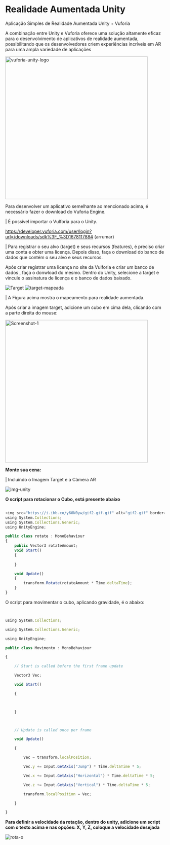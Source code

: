 # Realidade Aumentada Unity

Aplicação Simples de Realidade Aumentada Unity + Vuforia

A combinação entre Unity e Vuforia oferece uma solução altamente eficaz para o desenvolvimento de aplicativos de realidade aumentada, possibilitando que os desenvolvedores criem experiências incríveis em AR para uma ampla variedade de aplicações

<img width="450" src="https://i.ibb.co/zPXGT5j/vuforia-unity-logo.png" alt="vuforia-unity-logo" border="0" />

Para desenvolver um aplicativo semelhante ao mencionado acima, é necessário fazer o download do Vuforia Engine.

| É possível importar o Vulforia para o Unity.

https://developer.vuforia.com/user/login?url=/downloads/sdk%3F_%3D1678117884 (arrumar)

| Para registrar o seu alvo (target) e seus recursos (features), é preciso criar uma conta e obter uma licença. Depois disso, faça o download do banco de dados que      contém o seu alvo e seus recursos.

Após criar registrar uma licença no site da Vulforia e criar um banco de dados , faça o donwload do mesmo. Dentro do Unity, selecione a target e vincule o assinatura de licença e o banco de dados baixado.

<img src="https://i.ibb.co/T00xSB4/Target.png" alt="Target" border="0">

<img src="https://i.ibb.co/9VxfJ6T/target-mapeada.png" alt="target-mapeada" border="0">

| A Figura acima mostra o mapeamento para realidade aumentada.

Após criar a imagem target, adicione um cubo em cima dela, clicando com a parte direita do mouse:

<img width="450" src="https://i.ibb.co/bHLkcNj/Screenshot-1.png" alt="Screenshot-1" border="0">

**Monte sua cena:**

| Incluindo o Imagem Target e a Câmera AR

<img src="https://i.ibb.co/X8rGZ9n/img-unity.png" alt="img-unity" border="0">

**O script para rotacionar o Cubo, está presente abaixo**

```javascript

<img src="https://i.ibb.co/y60N0yw/gif2-gif.gif" alt="gif2-gif" border="0">
using System.Collections;
using System.Collections.Generic;
using UnityEngine;

public class rotate : MonoBehaviour
{
    public Vector3 rotateAmount;
    void Start()
    {
        
    }

    void Update()
    {
        transform.Rotate(rotateAmount * Time.deltaTime);
    }
}
```
O script para movimentar o cubo, aplicando gravidade, é o abaixo:

```javascript


using System.Collections;

using System.Collections.Generic;

using UnityEngine;

public class Movimento : MonoBehaviour

{

    // Start is called before the first frame update

    Vector3 Vec;

    void Start()

    {

        

    }



    // Update is called once per frame

    void Update()

    {

        Vec = transform.localPosition;

        Vec.y += Input.GetAxis("Jump") * Time.deltaTime * 5;

        Vec.x += Input.GetAxis("Horizontal") * Time.deltaTime * 5;

        Vec.z += Input.GetAxis("Vertical") * Time.deltaTime * 5;

        transform.localPosition = Vec;

    }

}
```

**Para definir a velocidade da rotação, dentro do unity, adicione um script com o texto acima e nas opções: X, Y, Z, coloque a velocidade desejada**

<img src="https://i.ibb.co/Dg1PZmd/rota-o.png" alt="rota-o" border="0">
